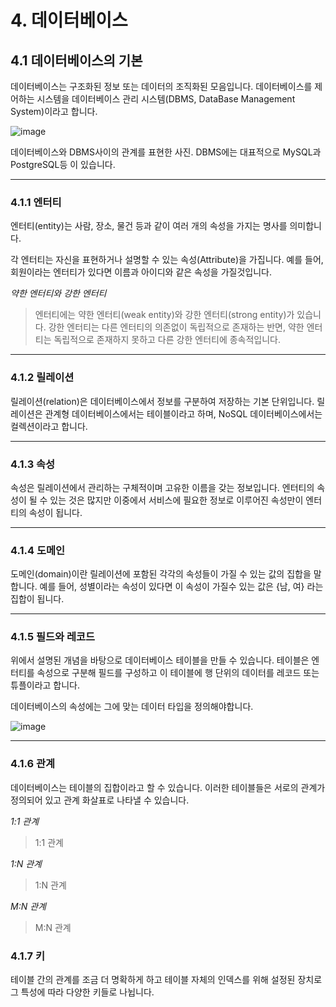 # 4. 데이터베이스
## 4.1 데이터베이스의 기본
데이터베이스는 구조화된 정보 또는 데이터의 조직화된 모음입니다. 데이터베이스를 제어하는 시스템을 데이터베이스 관리 시스템(DBMS, DataBase Management System)이라고 합니다. 

![image](https://user-images.githubusercontent.com/103945439/189802014-142f8b4d-4727-4116-bcbf-36714273de9c.png)

데이터베이스와 DBMS사이의 관계를 표현한 사진. DBMS에는 대표적으로 MySQL과 PostgreSQL등 이 있습니다.

---

### 4.1.1 엔터티
엔터티(entity)는 사람, 장소, 물건 등과 같이 여러 개의 속성을 가지는 명사를 의미합니다.

각 엔터티는 자신을 표현하거나 설명할 수 있는 속성(Attribute)을 가집니다. 예를 들어, 회원이라는 엔터티가 있다면 이름과 아이디와 같은 속성을 가질것입니다.   

*약한 엔터티와 강한 엔터티*
> 엔터티에는 약한 엔터티(weak entity)와 강한 엔터티(strong entity)가 있습니다. 강한 엔터티는 다른 엔터티의 의존없이 독립적으로 존재하는 반면, 약한 엔터티는 독립적으로 존재하지 못하고 다른 강한 엔터티에 종속적입니다.

---

### 4.1.2 릴레이션
릴레이션(relation)은 데이터베이스에서 정보를 구분하여 저장하는 기본 단위입니다. 릴레이션은 관계형 데이터베이스에서는 테이블이라고 하며, NoSQL 데이터베이스에서는 컬렉션이라고 합니다.

---

### 4.1.3 속성
속성은 릴레이션에서 관리하는 구체적이며 고유한 이름을 갖는 정보입니다. 엔터티의 속성이 될 수 있는 것은 많지만 이중에서 서비스에 필요한 정보로 이루어진 속성만이 엔터티의 속성이 됩니다.

---

### 4.1.4 도메인
도메인(domain)이란 릴레이션에 포함된 각각의 속성들이 가질 수 있는 값의 집합을 말합니다. 예를 들어, 성별이라는 속성이 있다면 이 속성이 가질수 있는 값은 {남, 여} 라는 집합이 됩니다. 

---

### 4.1.5 필드와 레코드
위에서 설명된 개념을 바탕으로 데이터베이스 테이블을 만들 수 있습니다. 테이블은 엔터티를 속성으로 구분해 필드를 구성하고 이 테이블에 행 단위의 데이터를 레코드 또는 튜플이라고 합니다.

데이터베이스의 속성에는 그에 맞는 데이터 타입을 정의해야합니다. 


![image](https://user-images.githubusercontent.com/103945439/189811295-a6f60dc7-5ba5-4bed-8128-60a702060f5b.png)

---

### 4.1.6 관계
데이터베이스는 테이블의 집합이라고 할 수 있습니다. 이러한 테이블들은 서로의 관계가 정의되어 있고 관계 화살표로 나타낼 수 있습니다.

*1:1 관계*
> 1:1 관계

*1:N 관계*   
> 1:N 관계

*M:N 관계*
> M:N 관계

### 4.1.7 키
테이블 간의 관계를 조금 더 명확하게 하고 테이블 자체의 인덱스를 위해 설정된 장치로 그 특성에 따라 다양한 키들로 나뉩니다. 

